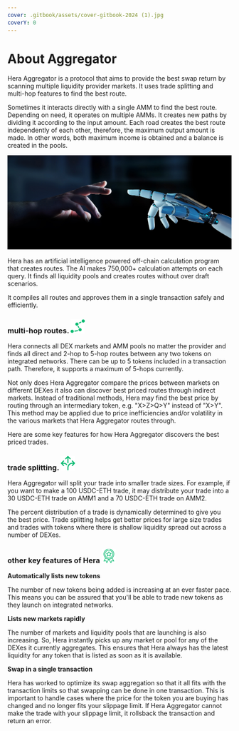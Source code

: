 ```yaml
---
cover: .gitbook/assets/cover-gitbook-2024 (1).jpg
coverY: 0
---
```


# About Aggregator

Hera Aggregator is a protocol that aims to provide the best swap return by scanning multiple liquidity provider markets. It uses trade splitting and multi-hop features to find the best route.

Sometimes it interacts directly with a single AMM to find the best route. Depending on need, it operates on multiple AMMs. It creates new paths by dividing it according to the input amount. Each road creates the best route independently of each other, therefore, the maximum output amount is made. In other words, both maximum income is obtained and a balance is created in the pools.

![](.gitbook/assets/overview-friendly.jpg)

Hera has an artificial intelligence powered off-chain calculation program that creates routes. The AI makes 750,000+ calculation attempts on each query. It finds all liquidity pools and creates routes without over draft scenarios.

It compiles all routes and approves them in a single transaction safely and efficiently.



### multi-hop routes. <img src=".gitbook/assets/multi.png" alt="" data-size="line">

Hera connects all DEX markets and AMM pools no matter the provider and finds all direct and 2-hop to 5-hop routes between any two tokens on integrated networks. There can be up to 5 tokens included in a transaction path. Therefore, it supports a maximum of 5-hops currently.

Not only does Hera Aggregator compare the prices between markets on different DEXes it also can discover best priced routes through indirect markets. Instead of traditional methods, Hera may find the best price by routing through an intermediary token, e.g. "X>Z>Q>Y" instead of "X>Y". This method may be applied due to price inefficiencies and/or volatility in the various markets that Hera Aggregator routes through.

Here are some key features for how Hera Aggregator discovers the best priced trades.



### trade splitting. <img src=".gitbook/assets/split.png" alt="" data-size="line">

Hera Aggregator will split your trade into smaller trade sizes. For example, if you want to make a 100 USDC-ETH trade, it may distribute your trade into a 30 USDC-ETH trade on AMM1 and a 70 USDC-ETH trade on AMM2.

The percent distribution of a trade is dynamically determined to give you the best price. Trade splitting helps get better prices for large size trades and trades with tokens where there is shallow liquidity spread out across a number of DEXes.



### other key features of Hera <img src=".gitbook/assets/best.png" alt="" data-size="line">

**Automatically lists new tokens**

The number of new tokens being added is increasing at an ever faster pace. This means you can be assured that you'll be able to trade new tokens as they launch on integrated networks.

**Lists new markets rapidly**

The number of markets and liquidity pools that are launching is also increasing. So, Hera instantly picks up any market or pool for any of the DEXes it currently aggregates. This ensures that Hera always has the latest liquidity for any token that is listed as soon as it is available.

**Swap in a single transaction**

Hera has worked to optimize its swap aggregation so that it all fits with the transaction limits so that swapping can be done in one transaction. This is important to handle cases where the price for the token you are buying has changed and no longer fits your slippage limit. If Hera Aggregator cannot make the trade with your slippage limit, it rollsback the transaction and return an error.
